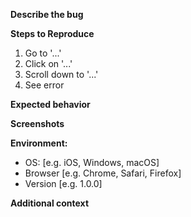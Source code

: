 **Describe the bug**

**Steps to Reproduce**

1. Go to '...'
2. Click on '...'
3. Scroll down to '...'
4. See error

**Expected behavior**

**Screenshots**

**Environment:**

- OS: [e.g. iOS, Windows, macOS]
- Browser [e.g. Chrome, Safari, Firefox]
- Version [e.g. 1.0.0]

**Additional context**
